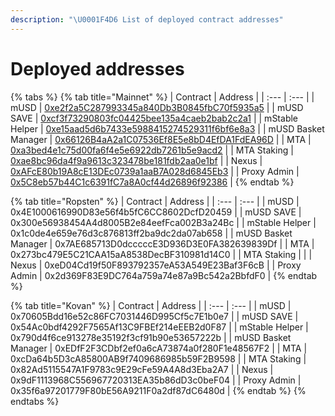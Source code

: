 ```yaml
---
description: "\U0001F4D6 List of deployed contract addresses"
---
```


# Deployed addresses

{% tabs %}
{% tab title="Mainnet" %}
| Contract | Address |
| :--- | :--- |
| mUSD | [0xe2f2a5C287993345a840Db3B0845fbC70f5935a5](https://etherscan.io/address/0xe2f2a5C287993345a840Db3B0845fbC70f5935a5) |
| mUSD SAVE | [0xcf3f73290803fc04425bee135a4caeb2bab2c2a1](https://etherscan.io/address/0xcf3f73290803fc04425bee135a4caeb2bab2c2a1) |
| mStable Helper | [0xe15aad5d6b7433e5988415274529311f6bf6e8a3](https://etherscan.io/address/0xe15aad5d6b7433e5988415274529311f6bf6e8a3) |
| mUSD Basket Manager | [0x66126B4aA2a1C07536Ef8E5e8bD4EfDA1FdEA96D](https://etherscan.io/address/0x66126B4aA2a1C07536Ef8E5e8bD4EfDA1FdEA96D) |
| MTA | [0xa3bed4e1c75d00fa6f4e5e6922db7261b5e9acd2](https://etherscan.io/address/0xa3bed4e1c75d00fa6f4e5e6922db7261b5e9acd2) |
| MTA Staking | [0xae8bc96da4f9a9613c323478be181fdb2aa0e1bf](https://etherscan.io/address/0xae8bc96da4f9a9613c323478be181fdb2aa0e1bf) |
| Nexus | [0xAFcE80b19A8cE13DEc0739a1aaB7A028d6845Eb3](https://etherscan.io/address/0xAFcE80b19A8cE13DEc0739a1aaB7A028d6845Eb3) |
| Proxy Admin | [0x5C8eb57b44C1c6391fC7a8A0cf44d26896f92386](https://etherscan.io/address/0x5C8eb57b44C1c6391fC7a8A0cf44d26896f92386) |
{% endtab %}

{% tab title="Ropsten" %}
| Contract | Address |
| :--- | :--- |
| mUSD | 0x4E1000616990D83e56f4b5fC6CC8602DcfD20459 |
| mUSD SAVE | 0x300e56938454A4d8005B2e84eefFca002B3a24Bc |
| mStable Helper | 0x1c0de4e659e76d3c876813ff2ba9dc2da07ab658 |
| mUSD Basket Manager | 0x7AE685713D0dcccccE3D936D3E0FA382639839Df |
| MTA | 0x273bc479E5C21CAA15aA8538DecBF310981d14C0 |
| MTA Staking |  |
| Nexus | 0xeD04Cd19f50F893792357eA53A549E23Baf3F6cB |
| Proxy Admin | 0x2d369F83E9DC764a759a74e87a9Bc542a2BbfdF0 |
{% endtab %}

{% tab title="Kovan" %}
| Contract | Address |
| :--- | :--- |
| mUSD | 0x70605Bdd16e52c86FC7031446D995Cf5c7E1b0e7 |
| mUSD SAVE | 0x54Ac0bdf4292F7565Af13C9FBEf214eEEB2d0F87 |
| mStable Helper | 0x790d4f6ce913278e35192f3cf91b90e53657222b |
| mUSD Basket Manager | 0xEDfF2F3CDbf2ef0a6cA73874a0f280F1e48567F2 |
| MTA | 0xcDa64b5D3cA85800AB9f7409686985b59F2B9598 |
| MTA Staking | 0x82Ad5115547A1F9783c9E29cFe59A4A8d3Eba2A7 |
| Nexus | 0x9dF1113968C556967720313EA35b86dD3c0beF04 |
| Proxy Admin | 0x35f6a97201779F80bE56A9211F0a2df87dC6480d |
{% endtab %}
{% endtabs %}




